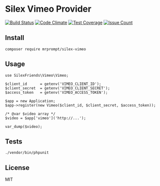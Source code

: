 # Silex Vimeo Provider

[![Build Status](https://travis-ci.org/SilexFriends/Vimeo.svg?branch=master)](https://travis-ci.org/SilexFriends/Vimeo)
[![Code Climate](https://codeclimate.com/github/SilexFriends/Vimeo/badges/gpa.svg)](https://codeclimate.com/github/SilexFriends/Vimeo)
[![Test Coverage](https://codeclimate.com/github/SilexFriends/Vimeo/badges/coverage.svg)](https://codeclimate.com/github/SilexFriends/Vimeo/coverage)
[![Issue Count](https://codeclimate.com/github/SilexFriends/Vimeo/badges/issue_count.svg)](https://codeclimate.com/github/SilexFriends/Vimeo)


## Install

```
composer require mrprompt/silex-vimeo
```

## Usage
```
use SilexFriends\Vimeo\Vimeo;

$client_id      = getenv('VIMEO_CLIENT_ID');
$client_secret  = getenv('VIMEO_CLIENT_SECRET');
$access_token   = getenv('VIMEO_ACCESS_TOKEN');

$app = new Application;
$app->register(new Vimeo($client_id, $client_secret, $access_token));

/* @var $video array */
$video = $app['vimeo']('http://...');

var_dump($video);
```

## Tests

```
./vendor/bin/phpunit
```

## License

MIT